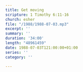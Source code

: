 ```yaml
---
title: Get moving
scripture: 1 Timothy 6:11-16
church: esher
file: "/1988/1988-07-03.mp3"
excerpt: ''
summary: ''
duration: '34:00'
length: "48961459"
date: 1988-07-03T121:00:00+01:00
series: ''
category: ''

---
```

